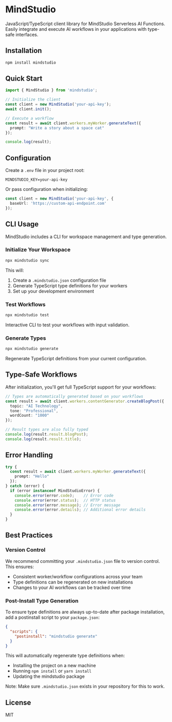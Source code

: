 # MindStudio

JavaScript/TypeScript client library for MindStudio Serverless AI Functions. Easily integrate and execute AI workflows in your applications with type-safe interfaces.

## Installation

```bash
npm install mindstudio
```

## Quick Start

```typescript
import { MindStudio } from 'mindstudio';

// Initialize the client
const client = new MindStudio('your-api-key');
await client.init();

// Execute a workflow
const result = await client.workers.myWorker.generateText({
  prompt: "Write a story about a space cat"
});

console.log(result);
```

## Configuration

Create a `.env` file in your project root:

```env
MINDSTUDIO_KEY=your-api-key
```

Or pass configuration when initializing:

```typescript
const client = new MindStudio('your-api-key', {
  baseUrl: 'https://custom-api-endpoint.com'
});
```

## CLI Usage

MindStudio includes a CLI for workspace management and type generation.

### Initialize Your Workspace

```bash
npx mindstudio sync
```

This will:

1. Create a `.mindstudio.json` configuration file
2. Generate TypeScript type definitions for your workers
3. Set up your development environment

### Test Workflows

```bash
npx mindstudio test
```

Interactive CLI to test your workflows with input validation.

### Generate Types

```bash
npx mindstudio generate
```

Regenerate TypeScript definitions from your current configuration.

## Type-Safe Workflows

After initialization, you'll get full TypeScript support for your workflows:

```typescript
// Types are automatically generated based on your workflows
const result = await client.workers.contentGenerator.createBlogPost({
  topic: "AI Technology",
  tone: "Professional",
  wordCount: "1000"
});

// Result types are also fully typed
console.log(result.result.blogPost);
console.log(result.result.title);
```

## Error Handling

```typescript
try {
  const result = await client.workers.myWorker.generateText({
    prompt: "Hello"
  });
} catch (error) {
  if (error instanceof MindStudioError) {
    console.error(error.code);    // Error code
    console.error(error.status);  // HTTP status
    console.error(error.message); // Error message
    console.error(error.details); // Additional error details
  }
}
```

## Best Practices

### Version Control

We recommend committing your `.mindstudio.json` file to version control. This ensures:

- Consistent worker/workflow configurations across your team
- Type definitions can be regenerated on new installations
- Changes to your AI workflows can be tracked over time

### Post-Install Type Generation

To ensure type definitions are always up-to-date after package installation, add a postinstall script to your `package.json`:

```json
{
  "scripts": {
    "postinstall": "mindstudio generate"
  }
}
```

This will automatically regenerate type definitions when:

- Installing the project on a new machine
- Running `npm install` or `yarn install`
- Updating the mindstudio package

Note: Make sure `.mindstudio.json` exists in your repository for this to work.

## License

MIT

